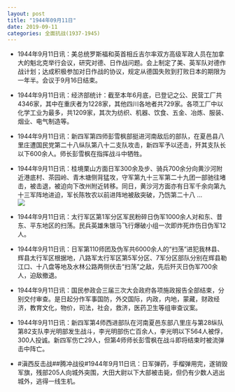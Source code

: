 ```yaml
---
layout: post
title: "1944年09月11日"
date: 2019-09-11
categories: 全面抗战(1937-1945)
---
```


<meta name="referrer" content="no-referrer" />

- 1944年9月11日讯：美总统罗斯福和英首相丘吉尔率双方高级军政人员在加拿大的魁北克举行会议，研究对德、日作战问题。会上制定了美、英军队对德作战计划；达成积极参加对日作战的协议，规定从德国失败到打败日本的期限为一年半。会议于9月16日结束。 

- 1944年9月11日讯：经济部统计：截至本年6月底，已登记之公、民营工厂共4346家，其中在重庆者为1228家，其他四川各地者共729家。各项工厂中以化学工业为最多，共1209家，其次为纺织、机器、饮食、五金、冶炼、服装、烟业、电气制造等。 

- 1944年9月11日讯：新四军第四师彭雪枫部挺进河南敌后的部队，在夏邑县八里庄遭国民党第二十八纵队第八十二支队攻击，新四军予以还击，歼其支队长以下600余人。师长彭雪枫在指挥战斗中牺牲。 

- 1944年9月11日讯：桂境栗山方面日军300余及步、骑兵700余分向黄沙河附近港底村、茶园岭、青木塘侧背猛攻，守军第九十三军第二十九团一部驰往堵击，被击退，被迫向下改州附近转移。同日，黄沙河方面亦有日军千余向第九十三军阵地进迫，军长陈牧农以前进阵地被敌突破，乃饬第二十八 ... <br/><img src="https://wx2.sinaimg.cn/large/aca367d8ly1g6vqf11wa6j20c809zmx7.jpg" />

- 1944年9月11日讯：太行军区第1军分区军民粉碎日伪军1000余人对和东、昔东、平东地区的扫荡。民兵英雄朱银马飞行爆破小组一次即炸死炸伤日伪军12人。 

- 1944年9月11日讯：日军第110师团及伪军共6000余人的“扫荡”进犯我林县、辉县太行军区根据地，八路军太行军区第5军分区、7军分区部队分别在辉县勒江口、十八盘等地及水林公路两侧伏击“扫荡”之敌，先后歼灭日伪军700余人，迫敌撤退。 

- 1944年9月11日讯：国民参政会三届三次大会政府各项施政报告全部结束，分别交付审查。是日起分作军事国防，外交国际，内政，内地，蒙藏，财政经济，教育文化，物价，司法，社会，救济，医药卫生等组审查议案。 

- 1944年9月11日讯：新四军第4师西进部队在河南夏邑东部八里庄与第28纵队第82支队李光明部发生战斗，李光明部伤亡百余人，李光明以下564人被俘，300人投诚。新四军伤亡29人，但第4师师长彭雪枫在战斗即将结束时被流弹击中阵亡。 

- #滇西反击战##腾冲战役#1944年9月11日讯：日军弹药，手榴弹用完，遂销毁军旗，残部205人向城外突围，大田大尉以下大部被击毙，但仍有少数人逃出城外，逃得一线生机。 

